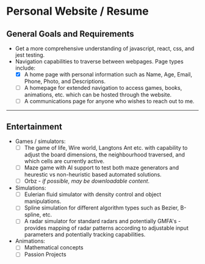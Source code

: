 # Personal Website / Resume

## General Goals and Requirements

- Get a more comprehensive understanding of javascript, react, css, and jest testing.
- Navigation capabilities to traverse between webpages. Page types include:
  - [x] A home page with personal information such as Name, Age, Email, Phone, Photo, and Descriptions.
  - [ ] A homepage for extended navigation to access games, books, animations, etc. which can be hosted through the website.
  - [ ] A communications page for anyone who wishes to reach out to me.

---

## Entertainment

- Games / simulators:
  - [ ] The game of life, Wire world, Langtons Ant etc. with capability to adjust the board dimensions, the neighbourhood traversed, and which cells are currently active.
  - [ ] Maze game with AI support to test both maze generators and heurestic vs non-heuristic based automated solutions.
  - [ ] Orbz - _if possible, may be downloadable content_.
- Simulations:
  - [ ] Eulerian fluid simulator with density control and object manipulations.
  - [ ] Spline simulation for different algorithm types such as Bezier, B-spline, etc.
  - [ ] A radar simulator for standard radars and potentially GMFA's - provides mapping of radar patterns according to adjustable input parameters and potentially tracking capabilities.
- Animations:
  - [ ] Mathematical concepts
  - [ ] Passion Projects
